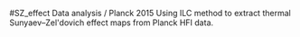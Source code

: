 #SZ_effect
Data analysis / Planck 2015
Using ILC method to extract thermal Sunyaev–Zel'dovich effect maps from Planck HFI data.
